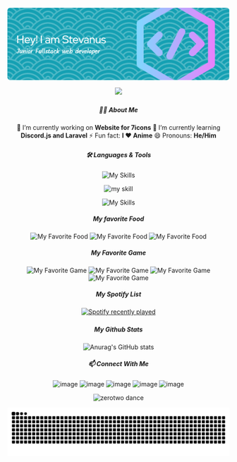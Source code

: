 <!--
**BlackGhost-ID/blackghost-id** is a ✨ _special_ ✨ repository because its `README.md` (this file) appears on your GitHub profile.

Here are some ideas to get you started:

- 🔭 I’m currently working on ...
- 🌱 I’m currently learning ...
- 👯 I’m looking to collaborate on ...
- 🤔 I’m looking for help with ...
- 💬 Ask me about ...
- 📫 How to reach me: ...
- 😄 Pronouns: ...
- ⚡ Fun fact: ...
-->
<div align="center">

![Header](./img/github-header-image.png)

<div align="center">
  <img src="https://profile-counter.glitch.me/blackghost-id/count.svg?"  />
</div>

###

##### 🧑‍💻 About Me

🔭 I’m currently working on **Website for 7icons**
🌱 I’m currently learning **Discord.js and Laravel**
⚡ Fun fact: **I ❤️ Anime**
😄 Pronouns: **He/Him**

##### 🛠️ Languages & Tools

![My Skills](https://skillicons.dev/icons?i=html,css,js,php,py,alpinejs,bootstrap,tailwind&theme=light)

![my skill](https://img.shields.io/badge/ChatGPT-74aa9c?style=for-the-badge&logo=openai&logoColor=white)

![My Skills](https://skillicons.dev/icons?i=windows,vscode,sublime,blender&theme=light)

##### My favorite Food

![My Favorite Food](https://img.shields.io/badge/Burger%20King-D62300?style=for-the-badge&logo=Burger%20King&logoColor=white) ![My Favorite Food](https://img.shields.io/badge/KFC-F40027?style=for-the-badge&logo=kfc&logoColor=white) ![My Favorite Food](https://img.shields.io/badge/McDonald's-FBC817?style=for-the-badge&logo=McDonald's&logoColor=white)

##### My Favorite Game

![My Favorite Game](https://img.shields.io/badge/Nintendo_Switch-E60012?style=for-the-badge&logo=nintendo-switch&logoColor=white) ![My Favorite Game](https://img.shields.io/badge/PlayStation-003791?style=for-the-badge&logo=playstation&logoColor=white) ![My Favorite Game](https://img.shields.io/badge/Steam-000000?style=for-the-badge&logo=steam&logoColor=white) ![My Favorite Game](https://img.shields.io/badge/Valorant-fa4454?style=for-the-badge&logo=valorant&logoColor=white)

##### My Spotify List

<div align="center">
  <a href="https://open.spotify.com/user/31yj7d3lgu6q7zvhps5vtg6gtudu">
    <img src="https://spotify-recently-played-readme.vercel.app/api?user=31yj7d3lgu6q7zvhps5vtg6gtudu&count=8" alt="Spotify recently played"  />
  </a>
</div>

###

##### My Github Stats

![Anurag's GitHub stats](https://github-readme-stats.vercel.app/api?username=blackghost-id&show_icons=true&theme=radical)

##### 📫 Connect With Me

![image](https://img.shields.io/badge/Gmail-D14836?style=for-the-badge&logo=gmail&logoColor=white) ![image](https://img.shields.io/badge/WhatsApp-25D366?style=for-the-badge&logo=whatsapp&logoColor=white) ![image](https://img.shields.io/badge/Discord-5865F2?style=for-the-badge&logo=discord&logoColor=white) ![image](https://img.shields.io/badge/Instagram-E4405F?style=for-the-badge&logo=instagram&logoColor=white) ![image](https://img.shields.io/badge/YouTube-FF0000?style=for-the-badge&logo=youtube&logoColor=white)

![zerotwo dance](https://media4.giphy.com/media/v1.Y2lkPTc5MGI3NjExYjl3ajdhbm91b204MmFmODZ2OWtvbnc4ZjJya25uYWdnanp3aWd3aiZlcD12MV9pbnRlcm5hbF9naWZfYnlfaWQmY3Q9Zw/10YWqUivkQPeeJWD3u/giphy.gif)

<img src="https://raw.githubusercontent.com/blackghost-id/blackghost-id/output/snake.svg" alt="Snake animation" />

###

</div>
